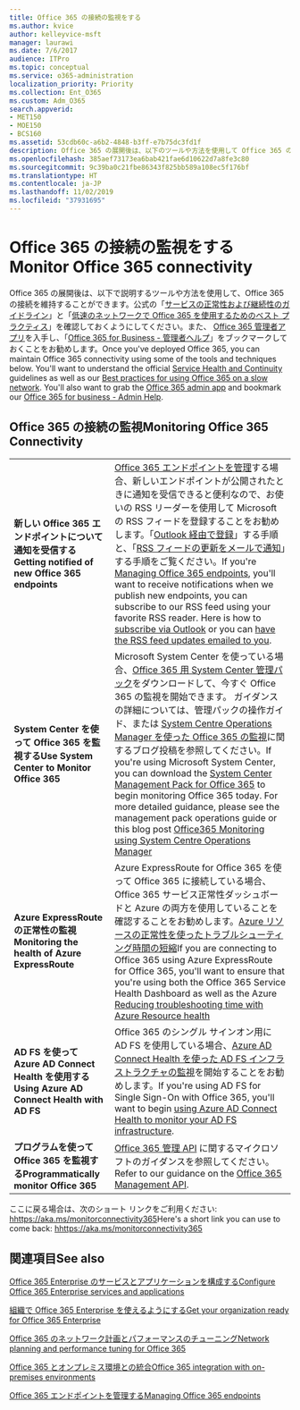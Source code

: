 ```yaml
---
title: Office 365 の接続の監視をする
ms.author: kvice
author: kelleyvice-msft
manager: laurawi
ms.date: 7/6/2017
audience: ITPro
ms.topic: conceptual
ms.service: o365-administration
localization_priority: Priority
ms.collection: Ent_O365
ms.custom: Adm_O365
search.appverid:
- MET150
- MOE150
- BCS160
ms.assetid: 53cdb60c-a6b2-4848-b3ff-e7b75dc3fd1f
description: Office 365 の展開後は、以下のツールや方法を使用して Office 365 の接続を維持することができます。公式の「サービスの正常性および継続性のガイドライン」と「低速のネットワークで Office 365 を使用するためのベスト プラクティス」を確認しておくようにしてください。また、 Office 365 管理者アプリを入手し、「Office 365 for Business - 管理者ヘルプ」をブックマークしておくことをお勧めします。
ms.openlocfilehash: 385aef73173ea6bab421fae6d10622d7a8fe3c80
ms.sourcegitcommit: 9c39ba0c21fbe86343f825bb589a108ec5f176bf
ms.translationtype: HT
ms.contentlocale: ja-JP
ms.lasthandoff: 11/02/2019
ms.locfileid: "37931695"
---
```

# <a name="monitor-office-365-connectivity"></a><span data-ttu-id="c32d6-105">Office 365 の接続の監視をする</span><span class="sxs-lookup"><span data-stu-id="c32d6-105">Monitor Office 365 connectivity</span></span>

<span data-ttu-id="c32d6-p102">Office 365 の展開後は、以下で説明するツールや方法を使用して、Office 365 の接続を維持することができます。公式の「[サービスの正常性および継続性のガイドライン](https://docs.microsoft.com/office365/servicedescriptions/office-365-platform-service-description/service-health-and-continuity)」と「[低速のネットワークで Office 365 を使用するためのベスト プラクティス](https://support.office.com/article/fd16c8d2-4799-4c39-8fd7-045f06640166)」を確認しておくようにしてください。また、 [Office 365 管理者アプリ](https://blogs.office.com/2015/03/13/administer-on-the-go-with-the-updated-office-365-admin-app/)を入手し、「[Office 365 for Business - 管理者ヘルプ](https://support.office.com/article/17d3ff3f-3601-466e-b5a1-482b31cfb791)」をブックマークしておくことをお勧めします。</span><span class="sxs-lookup"><span data-stu-id="c32d6-p102">Once you've deployed Office 365, you can maintain Office 365 connectivity using some of the tools and techniques below. You'll want to understand the official [Service Health and Continuity](https://docs.microsoft.com/office365/servicedescriptions/office-365-platform-service-description/service-health-and-continuity) guidelines as well as our [Best practices for using Office 365 on a slow network](https://support.office.com/article/fd16c8d2-4799-4c39-8fd7-045f06640166). You'll also want to grab the [Office 365 admin app](https://blogs.office.com/2015/03/13/administer-on-the-go-with-the-updated-office-365-admin-app/) and bookmark our [Office 365 for business - Admin Help](https://support.office.com/article/17d3ff3f-3601-466e-b5a1-482b31cfb791).</span></span>
  
## <a name="monitoring-office-365-connectivity"></a><span data-ttu-id="c32d6-109">Office 365 の接続の監視</span><span class="sxs-lookup"><span data-stu-id="c32d6-109">Monitoring Office 365 Connectivity</span></span>

|||
|:-----|:-----|
|<span data-ttu-id="c32d6-110">**新しい Office 365 エンドポイントについて通知を受信する**</span><span class="sxs-lookup"><span data-stu-id="c32d6-110">**Getting notified of new Office 365 endpoints**</span></span> <br/> |<span data-ttu-id="c32d6-p103">[Office 365 エンドポイントを管理](https://support.office.com/article/99cab9d4-ef59-4207-9f2b-3728eb46bf9a)する場合、新しいエンドポイントが公開されたときに通知を受信できると便利なので、お使いの RSS リーダーを使用して Microsoft の RSS フィードを登録することをお勧めします。「[Outlook 経由で登録](https://go.microsoft.com/fwlink/p/?LinkId=532416)」する手順と、「[RSS フィードの更新をメールで通知](https://go.microsoft.com/fwlink/p/?LinkId=532417)」する手順をご覧ください。</span><span class="sxs-lookup"><span data-stu-id="c32d6-p103">If you're [Managing Office 365 endpoints](https://support.office.com/article/99cab9d4-ef59-4207-9f2b-3728eb46bf9a), you'll want to receive notifications when we publish new endpoints, you can subscribe to our RSS feed using your favorite RSS reader. Here is how to [subscribe via Outlook](https://go.microsoft.com/fwlink/p/?LinkId=532416) or you can [have the RSS feed updates emailed to you](https://go.microsoft.com/fwlink/p/?LinkId=532417).  </span></span><br/> |
|<span data-ttu-id="c32d6-113">**System Center を使って Office 365 を監視する**</span><span class="sxs-lookup"><span data-stu-id="c32d6-113">**Use System Center to Monitor Office 365**</span></span> <br/> |<span data-ttu-id="c32d6-p104">Microsoft System Center を使っている場合、[Office 365 用 System Center 管理パック](https://www.microsoft.com/download/details.aspx?id=43708)をダウンロードして、今すぐ Office 365 の監視を開始できます。 ガイダンスの詳細については、管理パックの操作ガイド、または [System Centre Operations Manager を使った Office 365 の監視](https://blogs.msdn.com/b/mvpawardprogram/archive/2015/07/08/office365-monitoring-using-system-centre-operations-manager.aspx)に関するブログ投稿を参照してください。</span><span class="sxs-lookup"><span data-stu-id="c32d6-p104">If you're using Microsoft System Center, you can download the [System Center Management Pack for Office 365](https://www.microsoft.com/download/details.aspx?id=43708) to begin monitoring Office 365 today. For more detailed guidance, please see the management pack operations guide or this blog post [Office365 Monitoring using System Centre Operations Manager](https://blogs.msdn.com/b/mvpawardprogram/archive/2015/07/08/office365-monitoring-using-system-centre-operations-manager.aspx)</span></span> <br/> |
|<span data-ttu-id="c32d6-116">**Azure ExpressRoute の正常性の監視**</span><span class="sxs-lookup"><span data-stu-id="c32d6-116">**Monitoring the health of Azure ExpressRoute**</span></span> <br/> |<span data-ttu-id="c32d6-117">Azure ExpressRoute for Office 365 を使って Office 365 に接続している場合、Office 365 サービス正常性ダッシュボードと Azure の両方を使用していることを確認することをお勧めします。[Azure リソースの正常性を使ったトラブルシューティング時間の短縮](https://azure.microsoft.com/blog/reduce-troubleshooting-time-with-azure-resource-health/)</span><span class="sxs-lookup"><span data-stu-id="c32d6-117">If you are connecting to Office 365 using Azure ExpressRoute for Office 365, you'll want to ensure that you're using both the Office 365 Service Health Dashboard as well as the Azure [Reducing troubleshooting time with Azure Resource health](https://azure.microsoft.com/blog/reduce-troubleshooting-time-with-azure-resource-health/)</span></span> <br/> |
|<span data-ttu-id="c32d6-118">**AD FS を使って Azure AD Connect Health を使用する**</span><span class="sxs-lookup"><span data-stu-id="c32d6-118">**Using Azure AD Connect Health with AD FS**</span></span> <br/> |<span data-ttu-id="c32d6-119">Office 365 のシングル サインオン用に AD FS を使用している場合、[Azure AD Connect Health を使った AD FS インフラストラクチャの監視](https://azure.microsoft.com/documentation/articles/active-directory-aadconnect-health-adfs/)を開始することをお勧めします。</span><span class="sxs-lookup"><span data-stu-id="c32d6-119">If you're using AD FS for Single Sign-On with Office 365, you'll want to begin [using Azure AD Connect Health to monitor your AD FS infrastructure](https://azure.microsoft.com/documentation/articles/active-directory-aadconnect-health-adfs/).</span></span>  <br/> |
|<span data-ttu-id="c32d6-120">**プログラムを使って Office 365 を監視する**</span><span class="sxs-lookup"><span data-stu-id="c32d6-120">**Programmatically monitor Office 365**</span></span> <br/> |<span data-ttu-id="c32d6-121">[Office 365 管理 API](https://docs.microsoft.com/office/office-365-management-api/office-365-management-apis-overview) に関するマイクロソフトのガイダンスを参照してください。</span><span class="sxs-lookup"><span data-stu-id="c32d6-121">Refer to our guidance on the [Office 365 Management API](https://docs.microsoft.com/office/office-365-management-api/office-365-management-apis-overview).</span></span>  <br/> |

<span data-ttu-id="c32d6-122">ここに戻る場合は、次のショート リンクをご利用ください: [hhttps://aka.ms/monitorconnectivity365](https://aka.ms/monitorconnectivity365)</span><span class="sxs-lookup"><span data-stu-id="c32d6-122">Here's a short link you can use to come back: [hhttps://aka.ms/monitorconnectivity365](https://aka.ms/monitorconnectivity365)</span></span>
  
## <a name="see-also"></a><span data-ttu-id="c32d6-123">関連項目</span><span class="sxs-lookup"><span data-stu-id="c32d6-123">See also</span></span>

[<span data-ttu-id="c32d6-124">Office 365 Enterprise のサービスとアプリケーションを構成する</span><span class="sxs-lookup"><span data-stu-id="c32d6-124">Configure Office 365 Enterprise services and applications</span></span>](configure-services-and-applications.md)
  
[<span data-ttu-id="c32d6-125">組織で Office 365 Enterprise を使えるようにする</span><span class="sxs-lookup"><span data-stu-id="c32d6-125">Get your organization ready for Office 365 Enterprise</span></span>](get-your-organization-ready-for-office-365.md)
  
[<span data-ttu-id="c32d6-126">Office 365 のネットワーク計画とパフォーマンスのチューニング</span><span class="sxs-lookup"><span data-stu-id="c32d6-126">Network planning and performance tuning for Office 365</span></span>](network-planning-and-performance.md)
  
[<span data-ttu-id="c32d6-127">Office 365 とオンプレミス環境との統合</span><span class="sxs-lookup"><span data-stu-id="c32d6-127">Office 365 integration with on-premises environments</span></span>](office-365-integration.md)
  
[<span data-ttu-id="c32d6-128">Office 365 エンドポイントを管理する</span><span class="sxs-lookup"><span data-stu-id="c32d6-128">Managing Office 365 endpoints</span></span>](https://support.office.com/article/99cab9d4-ef59-4207-9f2b-3728eb46bf9a)
